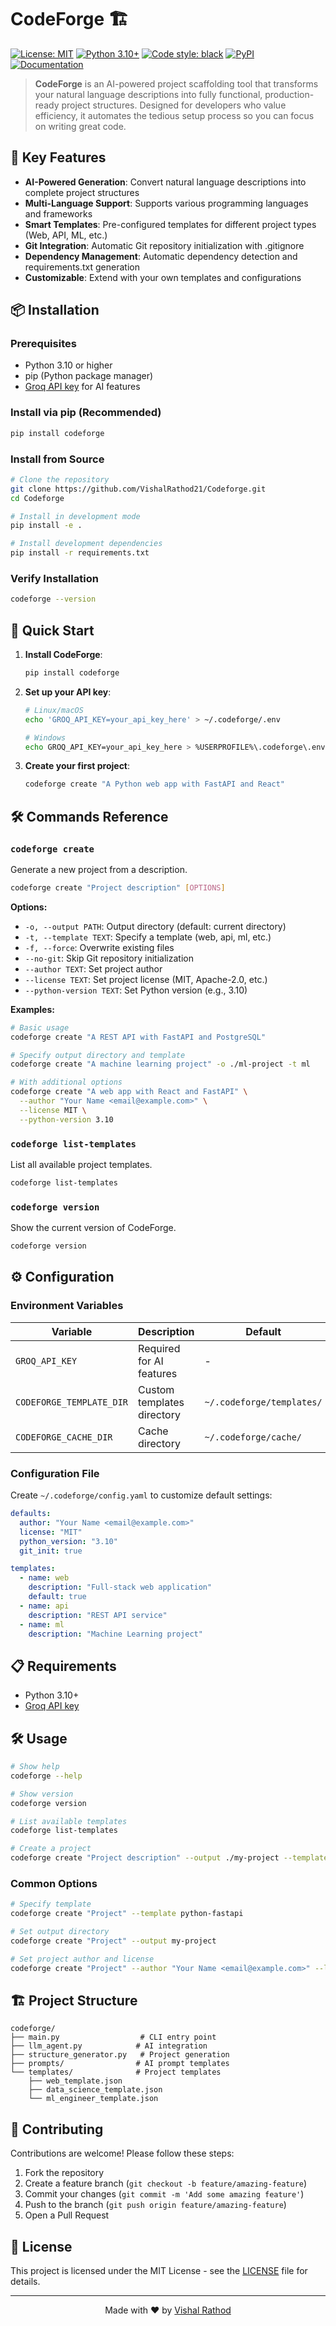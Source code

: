 # CodeForge 🏗️

[![License: MIT](https://img.shields.io/badge/License-MIT-yellow.svg)](https://opensource.org/licenses/MIT)
[![Python 3.10+](https://img.shields.io/badge/python-3.10+-blue.svg)](https://www.python.org/downloads/)
[![Code style: black](https://img.shields.io/badge/code%20style-black-000000.svg)](https://github.com/psf/black)
[![PyPI](https://img.shields.io/pypi/v/codeforge)](https://pypi.org/project/codeforge/)
[![Documentation](https://img.shields.io/badge/docs-available-brightgreen)](https://vishalrathod21.github.io/Codeforge/)

> **CodeForge** is an AI-powered project scaffolding tool that transforms your natural language descriptions into fully functional, production-ready project structures. Designed for developers who value efficiency, it automates the tedious setup process so you can focus on writing great code.

## 🌟 Key Features

- **AI-Powered Generation**: Convert natural language descriptions into complete project structures
- **Multi-Language Support**: Supports various programming languages and frameworks
- **Smart Templates**: Pre-configured templates for different project types (Web, API, ML, etc.)
- **Git Integration**: Automatic Git repository initialization with .gitignore
- **Dependency Management**: Automatic dependency detection and requirements.txt generation
- **Customizable**: Extend with your own templates and configurations

## 📦 Installation

### Prerequisites
- Python 3.10 or higher
- pip (Python package manager)
- [Groq API key](https://console.groq.com/) for AI features

### Install via pip (Recommended)
```bash
pip install codeforge
```

### Install from Source
```bash
# Clone the repository
git clone https://github.com/VishalRathod21/Codeforge.git
cd Codeforge

# Install in development mode
pip install -e .

# Install development dependencies
pip install -r requirements.txt
```

### Verify Installation
```bash
codeforge --version
```

## 🚀 Quick Start

1. **Install CodeForge**:
   ```bash
   pip install codeforge
   ```

2. **Set up your API key**:
   ```bash
   # Linux/macOS
   echo 'GROQ_API_KEY=your_api_key_here' > ~/.codeforge/.env
   
   # Windows
   echo GROQ_API_KEY=your_api_key_here > %USERPROFILE%\.codeforge\.env
   ```

3. **Create your first project**:
   ```bash
   codeforge create "A Python web app with FastAPI and React"
   ```

## 🛠️ Commands Reference

### `codeforge create`
Generate a new project from a description.

```bash
codeforge create "Project description" [OPTIONS]
```

**Options:**
- `-o, --output PATH`: Output directory (default: current directory)
- `-t, --template TEXT`: Specify a template (web, api, ml, etc.)
- `-f, --force`: Overwrite existing files
- `--no-git`: Skip Git repository initialization
- `--author TEXT`: Set project author
- `--license TEXT`: Set project license (MIT, Apache-2.0, etc.)
- `--python-version TEXT`: Set Python version (e.g., 3.10)

**Examples:**
```bash
# Basic usage
codeforge create "A REST API with FastAPI and PostgreSQL"

# Specify output directory and template
codeforge create "A machine learning project" -o ./ml-project -t ml

# With additional options
codeforge create "A web app with React and FastAPI" \
  --author "Your Name <email@example.com>" \
  --license MIT \
  --python-version 3.10
```

### `codeforge list-templates`
List all available project templates.

```bash
codeforge list-templates
```

### `codeforge version`
Show the current version of CodeForge.

```bash
codeforge version
```

## ⚙️ Configuration

### Environment Variables

| Variable | Description | Default |
|----------|-------------|---------|
| `GROQ_API_KEY` | Required for AI features | - |
| `CODEFORGE_TEMPLATE_DIR` | Custom templates directory | `~/.codeforge/templates/` |
| `CODEFORGE_CACHE_DIR` | Cache directory | `~/.codeforge/cache/` |

### Configuration File
Create `~/.codeforge/config.yaml` to customize default settings:

```yaml
defaults:
  author: "Your Name <email@example.com>"
  license: "MIT"
  python_version: "3.10"
  git_init: true

templates:
  - name: web
    description: "Full-stack web application"
    default: true
  - name: api
    description: "REST API service"
  - name: ml
    description: "Machine Learning project"
```

## 📋 Requirements

- Python 3.10+
- [Groq API key](https://console.groq.com/)

## 🛠️ Usage

```bash
# Show help
codeforge --help

# Show version
codeforge version

# List available templates
codeforge list-templates

# Create a project
codeforge create "Project description" --output ./my-project --template web
```

### Common Options

```bash
# Specify template
codeforge create "Project" --template python-fastapi

# Set output directory
codeforge create "Project" --output my-project

# Set project author and license
codeforge create "Project" --author "Your Name <email@example.com>" --license MIT
```

## 🏗️ Project Structure

```
codeforge/
├── main.py                  # CLI entry point
├── llm_agent.py            # AI integration
├── structure_generator.py   # Project generation
├── prompts/                # AI prompt templates
└── templates/              # Project templates
    ├── web_template.json
    ├── data_science_template.json
    └── ml_engineer_template.json
```

## 🤝 Contributing

Contributions are welcome! Please follow these steps:

1. Fork the repository
2. Create a feature branch (`git checkout -b feature/amazing-feature`)
3. Commit your changes (`git commit -m 'Add some amazing feature'`)
4. Push to the branch (`git push origin feature/amazing-feature`)
5. Open a Pull Request

## 📄 License

This project is licensed under the MIT License - see the [LICENSE](LICENSE) file for details.

---

<p align="center">
  Made with ❤️ by <a href="https://github.com/VishalRathod21">Vishal Rathod</a>
</p>
